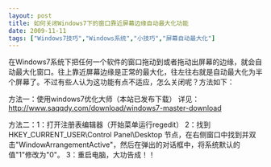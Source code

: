 ```yaml
---
layout: post
title: 如何关闭Windows7下的窗口靠近屏幕边缘自动最大化功能		
date: 2009-11-11
tags: ["Windows7技巧","Windows系统","小技巧","屏幕自动最大化"]
---
```


在Windows7系统下把任何一个软件的窗口拖动到或者拖动出屏幕的边缘，就会自动最大化窗口。往上靠近屏幕边缘是正常的最大化，往左往右就是自动最大化为半个屏幕了。不过有些人认为这功能有点不适应，怎么关闭呢？方法如下：

方法一：使用windows7优化大师（本站已发布下载）
详见：<a href="http://www.saqqdy.com/download/windows7-master-download" target="_blank">http://www.saqqdy.com/download/windows7-master-download</a>

方法二：1：打开注册表编辑器（开始菜单运行regedit）
2：找到 HKEY_CURRENT_USER\Control Panel\Desktop 节点，在右侧窗口中找到并双击"WindowArrangementActive"，然后在弹出的对话框中，将系统默认的值"1"修改为"0"。
3：重启电脑，大功告成！！		